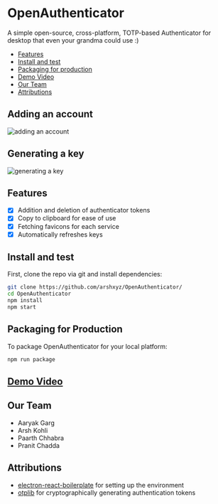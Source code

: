 # OpenAuthenticator
A simple open-source, cross-platform, TOTP-based Authenticator for desktop that even your grandma could use :)

- [Features](#features)
- [Install and test](#install)
- [Packaging for production](#package)
- [Demo Video](https://drive.google.com/file/d/1Ngh5IQ8PMsGNVn14lzE2ks3s8VZbOnJO/view)
- [Our Team](#team)
- [Attributions](#attr)

## Adding an account
![adding an account](https://media.giphy.com/media/nvZd2DK3WOdIASduC7/giphy.gif)
## Generating a key
![generating a key](https://media.giphy.com/media/llkly8SemUloQRgSj7/giphy.gif)


## <a name="features">Features</a>
- [x] Addition and deletion of authenticator tokens
- [x] Copy to clipboard for ease of use
- [x] Fetching favicons for each service
- [x] Automatically refreshes keys  

## <a name="install">Install and test</a>
First, clone the repo via git and install dependencies:

```bash
git clone https://github.com/arshxyz/OpenAuthenticator/
cd OpenAuthenticator
npm install
npm start
```
## <a name="package"> Packaging for Production </a>

To package OpenAuthenticator for your local platform:

```bash
npm run package
```
## [Demo Video](https://drive.google.com/file/d/1Ngh5IQ8PMsGNVn14lzE2ks3s8VZbOnJO/view)

## <a name="team">Our Team</a>
- Aaryak Garg
- Arsh Kohli
- Paarth Chhabra
- Pranit Chadda

## <a name="attr">Attributions
- [electron-react-boilerplate](https://github.com/electron-react-boilerplate/electron-react-boilerplate) for setting up the environment
- [otplib](https://github.com/yeojz/otplib) for cryptographically generating authentication tokens
